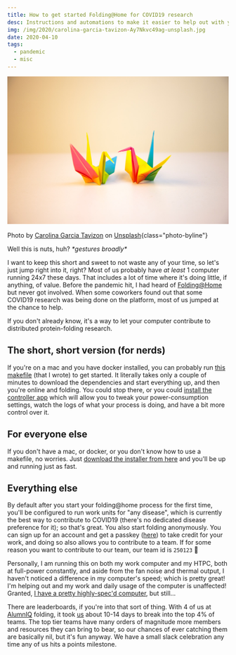 ```yaml
---
title: How to get started Folding@Home for COVID19 research
desc: Instructions and automations to make it easier to help out with your spare CPU cycles.
img: /img/2020/carolina-garcia-tavizon-Ay7Nkvc49ag-unsplash.jpg
date: 2020-04-10
tags:
  - pandemic
  - misc
---
```


![Colorful origami paper cranes](/img/2020/carolina-garcia-tavizon-Ay7Nkvc49ag-unsplash.jpg)

Photo by <a href="https://unsplash.com/@karock12?utm_source=unsplash&utm_medium=referral&utm_content=creditCopyText">Carolina Garcia Tavizon</a> on <a href="https://unsplash.com/s/photos/origami?utm_source=unsplash&utm_medium=referral&utm_content=creditCopyText">Unsplash</a>{class="photo-byline"}

Well this is nuts, huh? _\*gestures broadly\*_

I want to keep this short and sweet to not waste any of your time, so let's just jump right into it, right? Most of us probably have _at least_ 1 computer running 24x7 these days. That includes a lot of time where it's doing little, if anything, of value. Before the pandemic hit, I had heard of [Folding@Home](https://foldingathome.org/) but never got involved. When some coworkers found out that some COVID19 research was being done on the platform, most of us jumped at the chance to help.

If you don't already know, it's a way to let your computer contribute to distributed protein-folding research.

## The short, short version (for nerds)

If you're on a mac and you have docker installed, you can probably run [this makefile](https://gist.github.com/atuttle/4c4b3c9d4f3cec46d59015a20750af24) (that I wrote) to get started. It literally takes only a couple of minutes to download the dependencies and start everything up, and then you're online and folding. You could stop there, or you could [install the controller app](https://foldingathome.org/start-folding/) which will allow you to tweak your power-consumption settings, watch the logs of what your process is doing, and have a bit more control over it.

## For everyone else

If you don't have a mac, or docker, or you don't know how to use a makefile, no worries. Just [download the installer from here](https://foldingathome.org/start-folding/) and you'll be up and running just as fast.

## Everything else

By default after you start your folding@home process for the first time, you'll be configured to run work units for "any disease", which is currently the best way to contribute to COVID19 (there's no dedicated disease preference for it); so that's great. You also start folding anonymously. You can sign up for an account and get a passkey ([here](https://apps.foldingathome.org/getpasskey)) to take credit for your work, and doing so also allows you to contribute to a team. If for some reason you want to contribute to our team, our team id is `250123` 🤘

Personally, I am running this on both my work computer and my HTPC, both at full-power constantly, and aside from the fan noise and thermal output, I haven't noticed a difference in my computer's speed; which is pretty great! I'm helping out and my work and daily usage of the computer is unaffected! Granted, [I have a pretty highly-spec'd computer](/blog/2019/building-a-hackintosh-2019/), but still...

There are leaderboards, if you're into that sort of thing. With 4 of us at [AlumnIQ](https://www.alumniq.com/) folding, it took [us](https://stats.foldingathome.org/team/250123) about 10-14 days to break into the top 4% of teams. The top tier teams have many orders of magnitude more members and resources they can bring to bear, so our chances of ever catching them are basically nil, but it's fun anyway. We have a small slack celebration any time any of us hits a points milestone.
